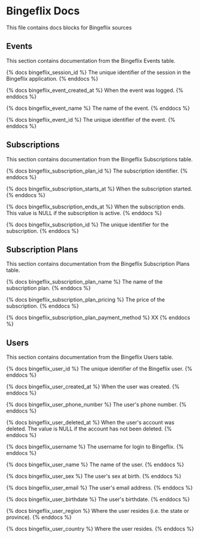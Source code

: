 # Bingeflix Docs
This file contains docs blocks for Bingeflix sources

## Events
This section contains documentation from the Bingeflix Events table.

{% docs bingeflix_session_id %}
The unique identifier of the session in the Bingeflix application.
{% enddocs %}

{% docs bingeflix_event_created_at %}
When the event was logged.
{% enddocs %}

{% docs bingeflix_event_name %}
The name of the event.
{% enddocs %}

{% docs bingeflix_event_id %}
The unique identifier of the event.
{% enddocs %}

## Subscriptions
This section contains documentation from the Bingeflix Subscriptions table.

{% docs bingeflix_subscription_plan_id %}
The subscription identifier.
{% enddocs %}

{% docs bingeflix_subscription_starts_at %}
When the subscription started.
{% enddocs %}

{% docs bingeflix_subscription_ends_at %}
When the subscription ends. This value is NULL if the subscription is active.
{% enddocs %}

{% docs bingeflix_subscription_id %}
The unique identifier for the subscription.
{% enddocs %}

## Subscription Plans
This section contains documentation from the Bingeflix Subscription Plans table.

{% docs bingeflix_subscription_plan_name %}
The name of the subscription plan.
{% enddocs %}

{% docs bingeflix_subscription_plan_pricing %}
The price of the subscription.
{% enddocs %}

{% docs bingeflix_subscription_plan_payment_method %}
XX
{% enddocs %}

## Users
This section contains documentation from the Bingeflix Users table.

{% docs bingeflix_user_id %}
The unique identifier of the Bingeflix user.
{% enddocs %}

{% docs bingeflix_user_created_at %}
When the user was created.
{% enddocs %}

{% docs bingeflix_user_phone_number %}
The user's phone number.
{% enddocs %}

{% docs bingeflix_user_deleted_at %}
When the user's account was deleted. The value is NULL if the account has not been deleted.
{% enddocs %}

{% docs bingeflix_username %}
The username for login to Bingeflix.
{% enddocs %}

{% docs bingeflix_user_name %}
The name of the user.
{% enddocs %}

{% docs bingeflix_user_sex %}
The user's sex at birth.
{% enddocs %}

{% docs bingeflix_user_email %}
The user's email address.
{% enddocs %}

{% docs bingeflix_user_birthdate %}
The user's birthdate.
{% enddocs %}

{% docs bingeflix_user_region %}
Where the user resides (i.e. the state or province).
{% enddocs %}

{% docs bingeflix_user_country %}
Where the user resides.
{% enddocs %}
